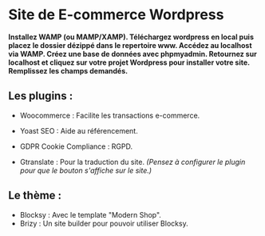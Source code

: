 # Site de E-commerce Wordpress


__Installez WAMP (ou MAMP/XAMP).
Téléchargez wordpress en local puis placez le dossier dézippé dans le repertoire www.
Accédez au localhost via WAMP.
Créez une base de données avec phpmyadmin.
Retournez sur localhost et cliquez sur votre projet Wordpress pour installer votre site.
Remplissez les champs demandés.__


## Les plugins :

  - Woocommerce : Facilite les transactions e-commerce.
  
  - Yoast SEO : Aide au référencement.
  
  - GDPR Cookie Compliance : RGPD.
  
  - Gtranslate : Pour la traduction du site. *(Pensez à configurer le plugin pour que le bouton s'affiche sur le site.)*


## Le thème :
  - Blocksy : Avec le template "Modern Shop". 
  - Brizy : Un site builder pour pouvoir utiliser Blocksy.
